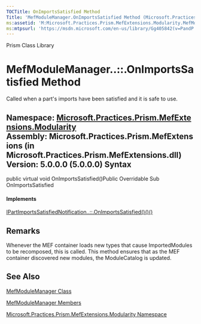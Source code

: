 ```yaml
---
TOCTitle: OnImportsSatisfied Method
Title: 'MefModuleManager.OnImportsSatisfied Method (Microsoft.Practices.Prism.MefExtensions.Modularity)'
ms:assetid: 'M:Microsoft.Practices.Prism.MefExtensions.Modularity.MefModuleManager.OnImportsSatisfied'
ms:mtpsurl: 'https://msdn.microsoft.com/en-us/library/Gg405842(v=PandP.50)'
---
```


Prism Class Library

MefModuleManager..::.OnImportsSatisfied Method
==============================================

Called when a part's imports have been satisfied and it is safe to use.

**Namespace:** [Microsoft.Practices.Prism.MefExtensions.Modularity](https://msdn.microsoft.com/n:microsoft.practices.prism.mefextensions.modularity)
**Assembly:** Microsoft.Practices.Prism.MefExtensions (in Microsoft.Practices.Prism.MefExtensions.dll) Version: 5.0.0.0 (5.0.0.0)
Syntax
------

<span id="syntaxToggle"></span>public virtual void OnImportsSatisfied()Public Overridable Sub OnImportsSatisfied
#### Implements

[IPartImportsSatisfiedNotification..::.OnImportsSatisfied()()()](http://msdn2.microsoft.com/en-us/library/dd833579)

Remarks
-------

<span id="remarksToggle"></span> Whenever the MEF container loads new types that cause ImportedModules to be recomposed, this is called. This method ensures that as the MEF container discovered new modules, the ModuleCatalog is updated.

See Also
--------

<span id="seeAlsoToggle"></span>
[MefModuleManager Class](https://msdn.microsoft.com/t:microsoft.practices.prism.mefextensions.modularity.mefmodulemanager)

[MefModuleManager Members](https://msdn.microsoft.com/allmembers.t:microsoft.practices.prism.mefextensions.modularity.mefmodulemanager)

[Microsoft.Practices.Prism.MefExtensions.Modularity Namespace](https://msdn.microsoft.com/n:microsoft.practices.prism.mefextensions.modularity)

